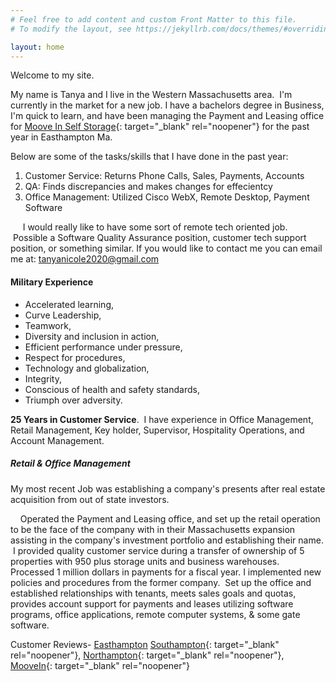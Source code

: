 ```yaml
---
# Feel free to add content and custom Front Matter to this file.
# To modify the layout, see https://jekyllrb.com/docs/themes/#overriding-theme-defaults

layout: home
---
```


Welcome to my site.

My name is Tanya and I live in the Western Massachusetts area. &nbsp;I'm currently in the market for a new job. I have a bachelors degree in Business, I'm quick to learn, and have been managing the Payment and Leasing office for&nbsp;[Moove In Self Storage](www.moovein.com){: target="_blank" rel="noopener"}&nbsp;for the past year in Easthampton Ma.

Below are some of the tasks/skills that I have done in the past year:

1. Customer Service: Returns Phone Calls, Sales, Payments, Accounts
2. QA: Finds discrepancies and makes changes for effecientcy&nbsp;
3. Office Management: Utilized Cisco WebX, Remote Desktop, Payment Software&nbsp;&nbsp;

&nbsp; &nbsp; &nbsp;I would really like to have some sort of remote tech oriented job. &nbsp;Possible a Software Quality Assurance position, customer tech support position, or something similar. If you would like to contact me you can email me at:&nbsp;[tanyanicole2020@gmail.com](mailto:tanyanicole2020@gmail.com)

#### Military Experience

* Accelerated learning,
* Curve Leadership,
* Teamwork,
* Diversity and inclusion in action,
* Efficient performance under pressure,
* Respect for procedures,
* Technology and globalization,
* Integrity,
* Conscious of health and safety standards,
* Triumph over adversity.

**25 Years in Customer Service**. &nbsp;I have experience in Office Management, Retail Management, Key holder, Supervisor, Hospitality Operations, and Account Management.&nbsp;

##### Retail & Office Management

My most recent Job was establishing a company's presents after real estate acquisition from out of state investors.

&nbsp; &nbsp; Operated the Payment and Leasing office, and set up the retail operation to be the face of the company with in their Massachusetts expansion assisting in the company's investment portfolio and establishing their name. &nbsp;I provided quality customer service during a transfer of ownership of 5 properties with 950 plus storage units and business warehouses. Processed 1 million dollars in payments for a fiscal year. I implemented new policies and procedures from the former company. &nbsp;Set up the office and established relationships with tenants, meets sales goals and quotas, provides account support for payments and leases utilizing software programs, office applications, remote computer systems, & some gate software. &nbsp;

Customer Reviews- [Easthampton](https://www.google.com/search?client=safari&amp;rls=en&amp;tbm=lcl&amp;ei=9LN0X539JdewytMP3J2GQA&amp;q=Moove+In+self+Storage+southampton+Ma+Google+Reviews&amp;oq=Moove+In+self+Storage+southampton+Ma+Google+Reviews&amp;gs_l=psy-ab.3...45960.48506.0.48741.15.15.0.0.0.0.103.1056.14j1.15.0....0...1c.1.64.psy-ab..1.10.728...33i10k1j0i333k1.0.Direuyvf_-0#lrd=0x89e6d8bcf7c9eee1:0x1ffb0cea4dafae35,1,,,&amp;rlfi=hd:;si:2304449834795380277,l,CjNNb292ZSBJbiBzZWxmIFN0b3JhZ2Ugc291dGhhbXB0b24gTWEgR29vZ2xlIFJldmlld3MiBTgBiAEBWlsKJG1vb3ZlIGluIHNlbGYgc3RvcmFnZSBnb29nbGUgcmV2aWV3cyIzbW9vdmUgaW4gc2VsZiBzdG9yYWdlIHNvdXRoYW1wdG9uIG1hIGdvb2dsZSByZXZpZXdz;mv:[[42.2933843,-72.6557797],[42.2495425,-72.7004233]])&nbsp;[Southampton](https://www.google.com/search?client=safari&amp;rls=en&amp;tbm=lcl&amp;ei=9LN0X539JdewytMP3J2GQA&amp;q=Moove+In+self+Storage+southampton+Ma+Google+Reviews&amp;oq=Moove+In+self+Storage+southampton+Ma+Google+Reviews&amp;gs_l=psy-ab.3...45960.48506.0.48741.15.15.0.0.0.0.103.1056.14j1.15.0....0...1c.1.64.psy-ab..1.10.728...33i10k1j0i333k1.0.Direuyvf_-0#lrd=0x89e6d8bb52e6d7a7:0x3baa1da9d45d0e24,1,,,&amp;rlfi=hd:;si:4299281409528106532,l,CjNNb292ZSBJbiBzZWxmIFN0b3JhZ2Ugc291dGhhbXB0b24gTWEgR29vZ2xlIFJldmlld3MiBTgBiAEBWlsKJG1vb3ZlIGluIHNlbGYgc3RvcmFnZSBnb29nbGUgcmV2aWV3cyIzbW9vdmUgaW4gc2VsZiBzdG9yYWdlIHNvdXRoYW1wdG9uIG1hIGdvb2dsZSByZXZpZXdzmgEkQ2hkRFNVaE5NRzluUzBWSlEwRm5TVVJSTlc4MlJWOTNSUkFC;mv:[[42.2933843,-72.6557797],[42.2495425,-72.7004233]]){: target="_blank" rel="noopener"},&nbsp;[Northampton](https://www.google.com/search?client=safari&amp;rls=en&amp;tbm=lcl&amp;ei=9LN0X539JdewytMP3J2GQA&amp;q=Moove+In+self+Storage+southampton+Ma+Google+Reviews&amp;oq=Moove+In+self+Storage+southampton+Ma+Google+Reviews&amp;gs_l=psy-ab.3...45960.48506.0.48741.15.15.0.0.0.0.103.1056.14j1.15.0....0...1c.1.64.psy-ab..1.10.728...33i10k1j0i333k1.0.Direuyvf_-0#lrd=0x89e6d9b45096e315:0x6bbdb4b88383688,1,,,&amp;rlfi=hd:;si:485222502326875784,l,CjNNb292ZSBJbiBzZWxmIFN0b3JhZ2Ugc291dGhhbXB0b24gTWEgR29vZ2xlIFJldmlld3MiBTgBiAEBWlsKJG1vb3ZlIGluIHNlbGYgc3RvcmFnZSBnb29nbGUgcmV2aWV3cyIzbW9vdmUgaW4gc2VsZiBzdG9yYWdlIHNvdXRoYW1wdG9uIG1hIGdvb2dsZSByZXZpZXdz;mv:[[42.2933843,-72.6557797],[42.2495425,-72.7004233]]){: target="_blank" rel="noopener"}, [MooveIn](https://www.moovein.com/storage/massachusetts/storage-units-easthampton/9-Coleman-Road-633){: target="_blank" rel="noopener"}&nbsp;

&nbsp;